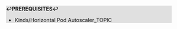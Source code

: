<div style="margin:2em; background-color: #e0e0e0;">

<strong>↩PREREQUISITES↩</strong>

 * Kinds/Horizontal Pod Autoscaler_TOPIC

</div>


